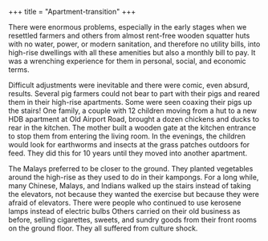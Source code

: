 +++
title = "Apartment-transition"
+++

There were enormous problems, especially in the early stages when we resettled farmers and others from almost rent-free wooden squatter huts with no water, power, or modern sanitation, and therefore no utility bills, into high-rise dwellings with all these amenities but also a monthly bill to pay. It was a wrenching experience for them in personal, social, and economic terms.

Difficult adjustments were inevitable and there were comic, even absurd, results. Several pig farmers could not bear to part with their pigs and reared them in their high-rise apartments. Some were seen coaxing their pigs up the stairs! One family, a couple with 12 children moving from a hut to a new HDB apartment at Old Airport Road, brought a dozen chickens and ducks to rear in the kitchen. The mother built a wooden gate at the kitchen entrance to stop them from entering the living room. In the evenings, the children would look for earthworms and insects at the grass patches outdoors for feed. They did this for 10 years until they moved into another apartment.

The Malays preferred to be closer to the ground. They planted vegetables around the high-rise as they used to do in their kampongs. For a long while, many Chinese, Malays, and Indians walked up the stairs instead of taking the elevators, not because they wanted the exercise but because they were afraid of elevators. There were people who continued to use kerosene lamps instead of electric bulbs Others carried on their old business as before, selling cigarettes, sweets, and sundry goods from their front rooms on the ground floor. They all suffered from culture shock.